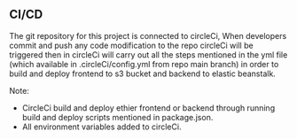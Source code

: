 CI/CD
-----

The git repository for this project is connected to circleCi, When developers commit and push any code modification to the repo circleCi will be triggered then in circleCi will carry out all the steps mentioned in the yml file (which available in .circleCi/config.yml from repo main branch) in order to build and deploy frontend to s3 bucket and backend to elastic beanstalk.

Note:

- CircleCi build and deploy ethier frontend or backend through running build and deploy scripts mentioned in package.json.
- All environment variables added to circleCi.
